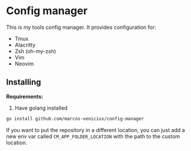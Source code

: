 # Config manager

This is my tools config manager. It provides configuration for:

- Tmux
- Alacritty
- Zsh (oh-my-zsh)
- Vim
- Neovim

## Installing

**Requirements:**

1. Have golang installed

```bash
go install github.com/marcos-venicius/config-manager
```

If you want to put the repository in a different location, you can just add a new env var called `CM_APP_FOLDER_LOCATION` with the path to the custom location.

